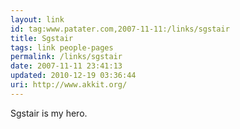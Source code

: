 ```yaml
---
layout: link
id: tag:www.patater.com,2007-11-11:/links/sgstair
title: Sgstair
tags: link people-pages
permalink: /links/sgstair
date: 2007-11-11 23:41:13
updated: 2010-12-19 03:36:44
uri: http://www.akkit.org/
---
```

Sgstair is my hero.

